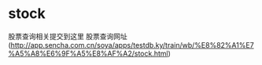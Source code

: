 # stock
股票查询相关提交到这里
股票查询网址(http://app.sencha.com.cn/soya/apps/testdb.ky/train/wb/%E8%82%A1%E7%A5%A8%E6%9F%A5%E8%AF%A2/stock.html)
